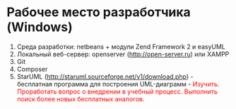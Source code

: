 # Рабочее место разработчика (Windows)

1. Среда разработки: netbeans + модули Zend Framework 2 и easyUML 
2. Локальный веб-сервер: openserver (http://open-server.ru) или XAMPP
3. Git
4. Composer
5. StarUML (http://staruml.sourceforge.net/v1/download.php) - бесплатная программа для построения UML-диаграмм - <font color=red>Изучить. Проработать вопрос о внедрении в учебный процесс. Выполнить поиск более новых бесплатных аналогов.</font>